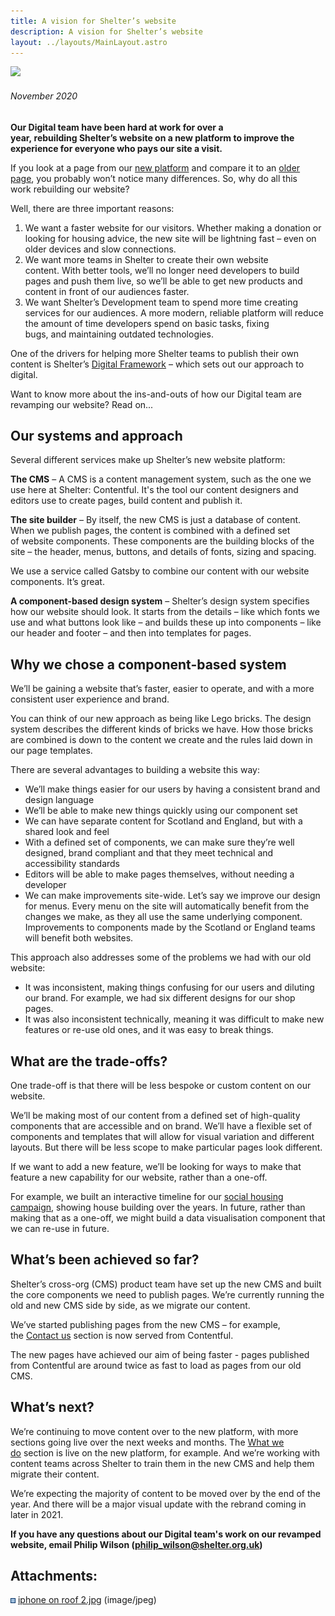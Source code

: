 ```yaml
---
title: A vision for Shelter’s website
description: A vision for Shelter’s website
layout: ../layouts/MainLayout.astro
---
```


![](attachments/828080165/829816848.jpg)

###### November 2020

**Our Digital team have been hard at work for over a year, rebuilding Shelter’s website on a new platform to improve the experience for everyone who pays our site a visit.**

​If you look at a page from our [new platform](https://england.shelter.org.uk/contact_us) and compare it to an [older page](https://england.shelter.org.uk/housing_advice/repairs/repairs_and_inspections_access_to_your_rented_home), you probably won’t notice many differences. So, why do all this work rebuilding our website​?

​Well, there are​ three important reasons:

1.  We want a faster website for our visitors. Whether making a donation or looking for housing advice, the new site will be lightning fast – even on older devices and slow connections.
2.  We want more teams in Shelter to create their own website content. With better tools, we’ll no longer need developers to build pages and push them live, so we’ll be able to get new products and content in front of our audiences faster.
3.  We want Shelter’s Development team to spend more time creating services for our audiences. A more modern, reliable platform will reduce the amount of time developers spend on basic tasks, fixing bugs, and maintaining outdated technologies.

One of the drivers for helping more Shelter teams to publish their own content is Shelter’s [Digital Framework](https://shelteruk.atlassian.net/wiki/spaces/GTS/pages/404422880/Shelter+s+Digital+Framework) – which sets out our approach to digital.

Want to know more about the​ ins-and-outs of how our​ Digital team are revamping our website? Read on...

## Our systems and approach 

Several different services make up Shelter’s new website platform:

**The CMS** – A CMS is a content management system, such as the one we use here at Shelter: Contentful. It's the tool our content designers and editors use to create pages, build content and publish it.

**The site builder** – By itself, the new CMS is just a database of content. When we publish pages, the content is combined with a defined set of website components. These components are the building blocks of the site – the header, menus, buttons, and details of fonts, sizing and spacing.

We use a service called Gatsby to combine our content with our website components. It’s great.

**A component-based design system** – Shelter’s design system specifies how our website should look. It starts from the details – like which fonts we use and what buttons look like – and builds these up into components – like our header and footer – and then into templates for pages.

## Why we chose a component-based system 

We’ll be gaining a website that’s faster, easier to operate, and with a more consistent user experience and brand.

You can think of our new approach as being like Lego bricks. The design system describes the different kinds of bricks we have. How those bricks are combined is down to the content we create and the rules laid down in our page templates.

There are several advantages to building a website this way:

- We’ll make things easier for our users by having a consistent brand and design language
- We’ll be able to make new things quickly using our component set
- We can have separate content for Scotland and England, but with a shared look and feel
- With a defined set of components, we can make sure they’re well designed, brand compliant and that they meet technical and accessibility standards
- Editors will be able to make pages themselves, without needing a developer
- We can make improvements site-wide. Let’s say we improve our design for menus. Every menu on the site will automatically benefit from the changes we make, as they all use the same underlying component. Improvements to components made by the Scotland or England teams will benefit both websites.

This approach also addresses some of the problems we had with our old website:

- It was inconsistent, making things confusing for our users and diluting our brand. For example, we had six different designs for our shop pages.
- It was also inconsistent technically, meaning it was difficult to make new features or re-use old ones, and it was easy to break things.

## What are the trade-offs? 

One trade-off is that there will be less bespoke or custom content on our website.

We’ll be making most of our content from a defined set of high-quality components that are accessible and on brand. We’ll have a flexible set of components and templates that will allow for visual variation and different layouts. But there will be less scope to make particular pages look different.

If we want to add a new feature, we’ll be looking for ways to make that feature a new capability for our website, rather than a one-off.

For example, we built​ an interactive timeline for our [social housing campaign](https://england.shelter.org.uk/support_us/campaigns/a_vision_for_social_housing), showing house building over the years. In future, rather than making that as a one-off, we might build a data visualisation component that we can re-use in future.

## What’s been achieved so far? 

Shelter’s cross-org (CMS) product team have set up the new CMS and built the core components we need to publish pages. We’re currently running the old and new CMS side by side, as we migrate our content.

We’ve started publishing pages from the new CMS – for example, the [Contact us](https://england.shelter.org.uk/contact_us) section is now served from Contentful.

The new pages have achieved our aim of being faster - pages published from Contentful are around twice as fast to load as pages from our old CMS.

## What’s next?  

We’re continuing to move content over to the new platform, with more sections going live over the next weeks and months. The [What we do](https://england.shelter.org.uk/what_we_do) section is live on the new platform, for example. And we’re working with content teams across Shelter to train them in the new CMS and help them migrate their content.

We’re expecting the majority of content to be moved over by the end of the year. And there will be a major visual update with the rebrand coming in later in 2021. ​

**If you have any questions about our Digital team's work on our revamped website, email Philip Wilson (**[**philip_wilson@shelter.org.uk**](mailto:philip_wilson@shelter.org.uk)**)**

## Attachments:

![](images/icons/bullet_blue.gif) [iphone on roof 2.jpg](attachments/828080165/829816848.jpg) (image/jpeg)
